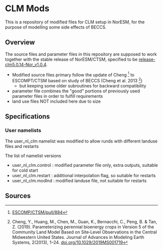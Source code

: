 # CLM Mods

This is a repository of modified files for CLM setup in NorESM, for the purpose of modelling some side effects of BECCS.

## Overview
The source files and parameter files in this repository are supposed to work together with the stable release of NorESM/CTSM, specified to be [release-clm5.0.14-Nor_v1.0.4](https://github.com/NorESMhub/CTSM/tree/release-clm5.0.14-Nor_v1.0.4 "release specification on Github"). 

* Modified source files primary follow the update of Cheng [^2] to ESCOMPT/CTSM based on study of BECCS (Cheng et al. 2013 [^1])
  * but keeping some older subroutines for backward compatibility
* parameter file combines the "good" portions of previously used parameter files in order to fulfill requirements 
* land use files NOT included here due to size

## Specifications

### User namelists

The user_nl_clm namelist was modified to allow runds with different landuse files and restarts

The list of namelist versions
* user_nl_clm.control : modified parameter file only,  extra outputs, suitable for cold start
* user_nl_clm.restart : additional interpolation flag, so suitable for restarts
* user_nl_clm.modlnd  : modified landuse file, not suitable for restarts   

## Sources

[^1]: Cheng, Y., Huang, M., Chen, M., Guan, K., Bernacchi, C., Peng, B. & Tan, Z. (2019). Parameterizing perennial bioenergy crops in Version 5 of the Community Land Model Based on Site‐Level Observations in the Central Midwestern United States. Journal of Advances in Modeling Earth Systems, 2(2013), 1–24. [doi.org/10.1029/2019MS001719](https://doi.org/10.1029/2019MS001719 "Chenge et al. 2013")
[^2]: [ESCOMP/CTSM/pull/884](https://github.com/ESCOMP/CTSM/pull/884 "Cheng's update")





